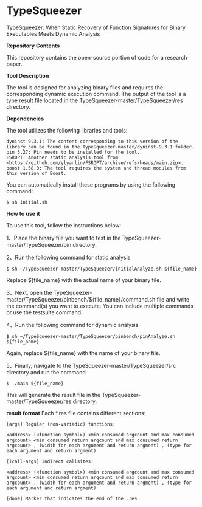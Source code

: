 # TypeSqueezer
TypeSqueezer: When Static Recovery of Function Signatures for Binary Executables Meets Dynamic Analysis

**Repository Contents**

This repository contains the open-source portion of code for a research paper.

**Tool Description**

The tool is designed for analyzing binary files and requires the corresponding dynamic execution command. 
The output of the tool is a type result file located in the TypeSqueezer-master/TypeSqueezer/res directory.

**Dependencies**

The tool utilizes the following libraries and tools:

    dyninst 9.3.1: The content corresponding to this version of the library can be found in the TypeSqueezer-master/dyninst-9.3.1 folder.
    pin 3.27: Pin needs to be installed for the tool.
    FSROPT: Another static analysis tool from <https://github.com/ylyanlin/FSROPT/archive/refs/heads/main.zip>.
    boost 1.58.0: The tool requires the system and thread modules from this version of Boost.

You can automatically install these programs by using the following command:

    $ sh initial.sh

**How to use it**

To use this tool, follow the instructions below:

1、Place the binary file you want to test in the TypeSqueezer-master/TypeSqueezer/bin directory.
    
2、Run the following command for static analysis

    $ sh ~/TypeSqueezer-master/TypeSqueezer/initialAnalyze.sh ${file_name}
    
Replace ${file_name} with the actual name of your binary file.

3、Next, open the TypeSqueezer-master/TypeSqueezer/pinbench/${file_name}/command.sh file and write the command(s) you want to execute. You can include multiple commands or use the testsuite command.

4、Run the following command for dynamic analysis

    $ sh ~/TypeSqueezer-master/TypeSqueezer/pinbench/pinAnalyze.sh ${file_name}
    
Again, replace ${file_name} with the name of your binary file.

5、Finally, navigate to the TypeSqueezer-master/TypeSqueezer/src directory and run the command 

    $ ./main ${file_name}
    
This will generate the result file in the TypeSqueezer-master/TypeSqueezer/res directory.

**result format**
Each *.res file contains different sections:

    [args] Regular (non-variadic) functions:

    <address> (<function symbol>) <min consumed argcount and max consumed argcount> <min consumed return argcount and max consumed return argcount> , (width for each argument and return argment) , (type for each argument and return argment)

    [icall-args] Indirect callsites:

    <address> (<function symbol>) <min consumed argcount and max consumed argcount> <min consumed return argcount and max consumed return argcount> , (width for each argument and return argment) , (type for each argument and return argment)

    [done] Marker that indicates the end of the .res


